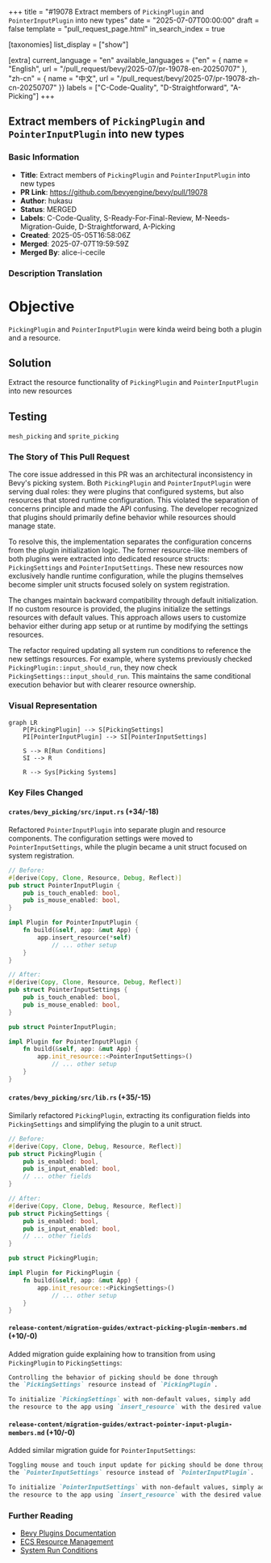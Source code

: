 +++
title = "#19078 Extract members of `PickingPlugin` and `PointerInputPlugin` into new types"
date = "2025-07-07T00:00:00"
draft = false
template = "pull_request_page.html"
in_search_index = true

[taxonomies]
list_display = ["show"]

[extra]
current_language = "en"
available_languages = {"en" = { name = "English", url = "/pull_request/bevy/2025-07/pr-19078-en-20250707" }, "zh-cn" = { name = "中文", url = "/pull_request/bevy/2025-07/pr-19078-zh-cn-20250707" }}
labels = ["C-Code-Quality", "D-Straightforward", "A-Picking"]
+++

## Extract members of `PickingPlugin` and `PointerInputPlugin` into new types

### Basic Information
- **Title**: Extract members of `PickingPlugin` and `PointerInputPlugin` into new types
- **PR Link**: https://github.com/bevyengine/bevy/pull/19078
- **Author**: hukasu
- **Status**: MERGED
- **Labels**: C-Code-Quality, S-Ready-For-Final-Review, M-Needs-Migration-Guide, D-Straightforward, A-Picking
- **Created**: 2025-05-05T16:58:06Z
- **Merged**: 2025-07-07T19:59:59Z
- **Merged By**: alice-i-cecile

### Description Translation
# Objective

`PickingPlugin` and `PointerInputPlugin` were kinda weird being both a plugin and a resource.

## Solution

Extract the resource functionality of `PickingPlugin` and `PointerInputPlugin` into new resources

## Testing

`mesh_picking` and `sprite_picking`

### The Story of This Pull Request

The core issue addressed in this PR was an architectural inconsistency in Bevy's picking system. Both `PickingPlugin` and `PointerInputPlugin` were serving dual roles: they were plugins that configured systems, but also resources that stored runtime configuration. This violated the separation of concerns principle and made the API confusing. The developer recognized that plugins should primarily define behavior while resources should manage state.

To resolve this, the implementation separates the configuration concerns from the plugin initialization logic. The former resource-like members of both plugins were extracted into dedicated resource structs: `PickingSettings` and `PointerInputSettings`. These new resources now exclusively handle runtime configuration, while the plugins themselves become simpler unit structs focused solely on system registration.

The changes maintain backward compatibility through default initialization. If no custom resource is provided, the plugins initialize the settings resources with default values. This approach allows users to customize behavior either during app setup or at runtime by modifying the settings resources.

The refactor required updating all system run conditions to reference the new settings resources. For example, where systems previously checked `PickingPlugin::input_should_run`, they now check `PickingSettings::input_should_run`. This maintains the same conditional execution behavior but with clearer resource ownership.

### Visual Representation

```mermaid
graph LR
    P[PickingPlugin] --> S[PickingSettings]
    PI[PointerInputPlugin] --> SI[PointerInputSettings]
    
    S --> R[Run Conditions]
    SI --> R
    
    R --> Sys[Picking Systems]
```

### Key Files Changed

#### `crates/bevy_picking/src/input.rs` (+34/-18)
Refactored `PointerInputPlugin` into separate plugin and resource components. The configuration settings were moved to `PointerInputSettings`, while the plugin became a unit struct focused on system registration.

```rust
// Before:
#[derive(Copy, Clone, Resource, Debug, Reflect)]
pub struct PointerInputPlugin {
    pub is_touch_enabled: bool,
    pub is_mouse_enabled: bool,
}

impl Plugin for PointerInputPlugin {
    fn build(&self, app: &mut App) {
        app.insert_resource(*self)
            // ... other setup
    }
}

// After:
#[derive(Copy, Clone, Resource, Debug, Reflect)]
pub struct PointerInputSettings {
    pub is_touch_enabled: bool,
    pub is_mouse_enabled: bool,
}

pub struct PointerInputPlugin;

impl Plugin for PointerInputPlugin {
    fn build(&self, app: &mut App) {
        app.init_resource::<PointerInputSettings>()
            // ... other setup
    }
}
```

#### `crates/bevy_picking/src/lib.rs` (+35/-15)
Similarly refactored `PickingPlugin`, extracting its configuration fields into `PickingSettings` and simplifying the plugin to a unit struct.

```rust
// Before:
#[derive(Copy, Clone, Debug, Resource, Reflect)]
pub struct PickingPlugin {
    pub is_enabled: bool,
    pub is_input_enabled: bool,
    // ... other fields
}

// After:
#[derive(Copy, Clone, Debug, Resource, Reflect)]
pub struct PickingSettings {
    pub is_enabled: bool,
    pub is_input_enabled: bool,
    // ... other fields
}

pub struct PickingPlugin;

impl Plugin for PickingPlugin {
    fn build(&self, app: &mut App) {
        app.init_resource::<PickingSettings>()
            // ... other setup
    }
}
```

#### `release-content/migration-guides/extract-picking-plugin-members.md` (+10/-0)
Added migration guide explaining how to transition from using `PickingPlugin` to `PickingSettings`:

```markdown
Controlling the behavior of picking should be done through
the `PickingSettings` resource instead of `PickingPlugin`.

To initialize `PickingSettings` with non-default values, simply add
the resource to the app using `insert_resource` with the desired value.
```

#### `release-content/migration-guides/extract-pointer-input-plugin-members.md` (+10/-0)
Added similar migration guide for `PointerInputSettings`:

```markdown
Toggling mouse and touch input update for picking should be done through
the `PointerInputSettings` resource instead of `PointerInputPlugin`.

To initialize `PointerInputSettings` with non-default values, simply add
the resource to the app using `insert_resource` with the desired value.
```

### Further Reading
- [Bevy Plugins Documentation](https://bevyengine.org/learn/book/getting-started/plugins/)
- [ECS Resource Management](https://bevyengine.org/learn/book/getting-started/resources/)
- [System Run Conditions](https://bevyengine.org/learn/book/getting-started/ecs/#system-sets-and-run-criteria)